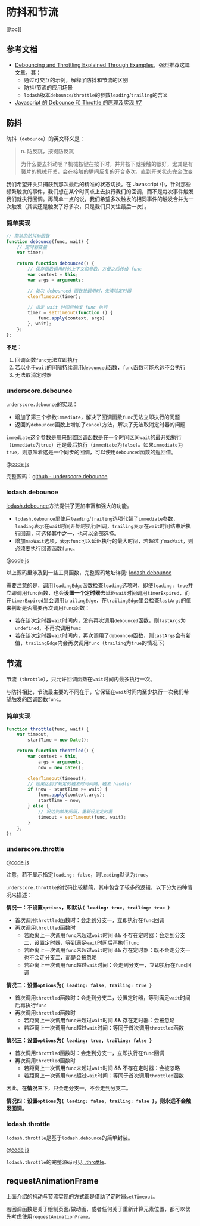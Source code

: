 # 防抖和节流

[[toc]]

## 参考文档

- [Debouncing and Throttling Explained Through Examples](https://css-tricks.com/debouncing-throttling-explained-examples/)，强烈推荐这篇文章，其：
  - 通过可交互的示例，解释了防抖和节流的区别
  - 防抖/节流的应用场景
  - `lodash`版本`debounce`/`throttle`的参数`leading`/`trailing`的含义
- [Javascript 的 Debounce 和 Throttle 的原理及实现 #7](https://github.com/lishengzxc/bblog/issues/7)

## 防抖

防抖（`debounce`）的英文释义是：

> n. 防反跳，按键防反跳
>
> 为什么要去抖动呢？机械按键在按下时，并非按下就接触的很好，尤其是有簧片的机械开关，会在接触的瞬间反复的开合多次，直到开关状态完全改变

我们希望开关只捕获到那次最后的精准的状态切换。在 Javascript 中，针对那些频繁触发的事件，我们想在某个时间点上去执行我们的回调，而不是每次事件触发我们就执行回调。再简单一点的说，我们希望多次触发的相同事件的触发合并为一次触发（其实还是触发了好多次，只是我们只关注最后一次）。

### 简单实现

```js
// 简单的防抖动函数
function debounce(func, wait) {
    // 定时器变量
    var timer;

    return function debounced() {
        // 保存函数调用时的上下文和参数，方便之后传给 func
        var context = this;
        var args = arguments;

        // 每次 debounced 函数被调用时，先清除定时器
        clearTimeout(timer);

        // 指定 wait 时间后触发 func 执行
        timer = setTimeout(function () {
            func.apply(context, args)
        }, wait);
    };
};
```

**不足**：

1. 回调函数`func`无法立即执行
2. 若以小于`wait`的间隔持续调用`debounced`函数，`func`函数可能永远不会执行
3. 无法取消定时器

### underscore.debounce

`underscore.debounce`的实现：

- 增加了第三个参数`immediate`，解决了回调函数`func`无法立即执行的问题
- 返回的`debounced`函数上增加了`cancel`方法，解决了无法取消定时器的问题

`immediate`这个参数是用来配置回调函数是在一个时间区间`wait`的最开始执行（`immediate`为`true`）还是最后执行（`immediate`为`false`）。如果`immediate`为`true`，则意味着这是一个同步的回调，可以使用`debounced`函数的返回值。

@[code js](./underscore-debounce.js)

完整源码：[github - underscore.debounce](https://github.com/jashkenas/underscore/blob/master/modules/debounce.js)

### lodash.debounce

[lodash.debounce](https://lodash.com/docs/4.17.15#debounce)方法提供了更加丰富和强大的功能。

- `lodash.debounce`里使用`leading`/`trailing`选项代替了`immediate`参数，`leading`表示在`wait`时间开始时执行回调，`trailing`表示在`wait`时间结束后执行回调，可选择其中之一，也可以全部选择。
- 增加`maxWait`选项，表示`func`可以延迟执行的最大时间，若超过了`maxWait`，则必须要执行回调函数`func`。

@[code js](./lodash-debounce.js)

以上源码里涉及到一些工具函数，完整源码地址详见: [lodash.debounce](https://github.com/lodash/lodash/blob/4.17.15/lodash.js#L10304)

需要注意的是，调用`leadingEdge`函数检查`leading`选项时，即使`leading: true`并立即调用`func`函数，也会**设置一个定时器**去延迟`wait`时间调用`timerExpired`，而在`timerExpired`里会调用`trailingEdge`，在`trailingEdge`里会检查`lastArgs`的值来判断是否需要再次调用`func`函数：

- 若在该次定时器`wait`时间内，没有再次调用`debounced`函数，则`lastArgs`为`undefined`，不再次调用`func`
- 若在该次定时器`wait`时间内，再次调用了`debounced`函数，则`lastArgs`会有新值，`trailingEdge`内会再次调用`func`（`trailing`为`true`的情况下）

## 节流

节流（`throttle`），只允许回调函数在`wait`时间内最多执行一次。

与防抖相比，节流最主要的不同在于，它保证在`wait`时间内至少执行一次我们希望触发的回调函数`func`。

### 简单实现

```js
function throttle(func, wait) {
    var timeout,
        startTime = new Date();

    return function throttled() {
        var context = this,
            args = arguments,
            now = new Date();

        clearTimeout(timeout);
        // 如果达到了规定的触发时间间隔，触发 handler
        if (now - startTime >= wait) {
            func.apply(context,args);
            startTime = now;
        } else {
            // 没达到触发间隔，重新设定定时器
            timeout = setTimeout(func, wait);
        }
    };
};
```

### underscore.throttle

@[code js](./underscore-throttle.js)

注意，若不显示指定`leading: false`，则`leading`默认为`true`。

`underscore.throttle`的代码比较精简，其中包含了较多的逻辑，以下分为四种情况来描述：

**情况一：不设置`options`，即默认`{ leading: true, trailing: true }`**

- 首次调用`throttled`函数时：会走到分支一，立即执行在`func`回调
- 再次调用`throttled`函数时
  - 若距离上一次调用`func`未超过`wait`时间 && 不存在定时器：会走到分支二，设置定时器，等到满足`wait`时间后再执行`func`
  - 若距离上一次调用`func`未超过`wait`时间 && 存在定时器：既不会走分支一也不会走分支二，而是会被忽略
  - 若距离上一次调用`func`超过`wait`时间：会走到分支一，立即执行在`func`回调

**情况二：设置`options`为`{ leading: false, trailing: true }`**

- 首次调用`throttled`函数时：会走到分支二，设置定时器，等到满足`wait`时间后再执行`func`
- 再次调用`throttled`函数时
  - 若距离上一次调用`func`未超过`wait`时间 && 存在定时器：会被忽略
  - 若距离上一次调用`func`超过`wait`时间：等同于首次调用`throttled`函数

**情况三：设置`options`为`{ leading: true, trailing: false }`**

- 首次调用`throttled`函数时：会走到分支一，立即执行在`func`回调
- 再次调用`throttled`函数时
  - 若距离上一次调用`func`未超过`wait`时间 && 不存在定时器：会被忽略
  - 若距离上一次调用`func`超过`wait`时间：等同于首次调用`throttled`函数

因此，在**情况三**下，只会走分支一，不会走到分支二。

**情况四：设置`options`为`{ leading: false, trailing: false }`，则永远不会触发回调。**

### lodash.throttle

`lodash.throttle`是基于`lodash.debounce`的简单封装。

@[code js](./lodash-throttle.js)

`lodash.throttle`的完整源码可见[_.throttle](https://github.com/lodash/lodash/blob/4.17.15/lodash.js#L10897)。

## requestAnimationFrame

上面介绍的抖动与节流实现的方式都是借助了定时器`setTimeout`。

若回调函数是关于绘制页面/做动画，或者任何关于重新计算元素位置，都可以优先考虑使用`requestAnimationFrame`。
